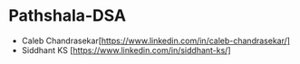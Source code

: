 # Pathshala-DSA

- Caleb Chandrasekar[https://www.linkedin.com/in/caleb-chandrasekar/]
- Siddhant KS [https://www.linkedin.com/in/siddhant-ks/]
